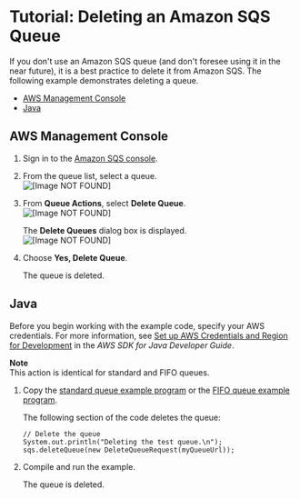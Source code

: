 # Tutorial: Deleting an Amazon SQS Queue<a name="sqs-delete-queue"></a>

If you don't use an Amazon SQS queue \(and don't foresee using it in the near future\), it is a best practice to delete it from Amazon SQS\. The following example demonstrates deleting a queue\.


+ [AWS Management Console](#delete-queue-console)
+ [Java](#delete-queue-java)

## AWS Management Console<a name="delete-queue-console"></a>

1. Sign in to the [Amazon SQS console](https://console.aws.amazon.com/sqs/)\.

1. From the queue list, select a queue\.  
![\[Image NOT FOUND\]](http://docs.aws.amazon.com/AWSSimpleQueueService/latest/SQSDeveloperGuide/images/sqs-tutorials-sending-message-to-queue-select-queue.png)

1. From **Queue Actions**, select **Delete Queue**\.  
![\[Image NOT FOUND\]](http://docs.aws.amazon.com/AWSSimpleQueueService/latest/SQSDeveloperGuide/images/sqs-tutorials-deleting-queue-delete-queue.png)

   The **Delete Queues** dialog box is displayed\.  
![\[Image NOT FOUND\]](http://docs.aws.amazon.com/AWSSimpleQueueService/latest/SQSDeveloperGuide/images/sqs-tutorials-deleting-queue-delete-queue-dialog-box.png)

1. Choose **Yes, Delete Queue**\.

   The queue is deleted\.

## Java<a name="delete-queue-java"></a>

Before you begin working with the example code, specify your AWS credentials\. For more information, see [Set up AWS Credentials and Region for Development](http://docs.aws.amazon.com/sdk-for-java/v1/developer-guide/setup-credentials.html) in the *AWS SDK for Java Developer Guide*\.

**Note**  
This action is identical for standard and FIFO queues\.

1. Copy the [standard queue example program](standard-queues.md#standard-queues-getting-started-java) or the [FIFO queue example program](FIFO-queues.md#FIFO-queues-getting-started-java)\.

   The following section of the code deletes the queue:

   ```
   // Delete the queue
   System.out.println("Deleting the test queue.\n");
   sqs.deleteQueue(new DeleteQueueRequest(myQueueUrl));
   ```

1. Compile and run the example\.

   The queue is deleted\.